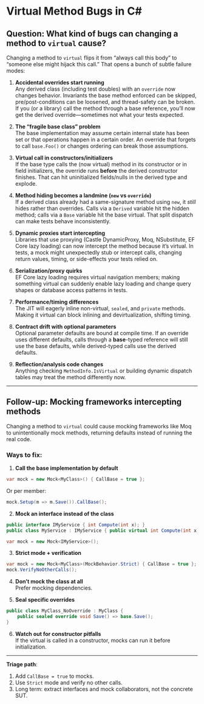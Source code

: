 # Virtual Method Bugs in C#

## Question: What kind of bugs can changing a method to `virtual` cause?

Changing a method to `virtual` flips it from “always call this body” to “someone else might hijack this call.” That opens a bunch of subtle failure modes:

1. **Accidental overrides start running**  
   Any derived class (including test doubles) with an `override` now changes behavior. Invariants the base method enforced can be skipped, pre/post-conditions can be loosened, and thread-safety can be broken.  
   If you (or a library) call the method through a base reference, you’ll now get the derived override—sometimes not what your tests expected.

2. **The “fragile base class” problem**  
   The base implementation may assume certain internal state has been set or that operations happen in a certain order. An override that forgets to call `base.Foo()` or changes ordering can break those assumptions.

3. **Virtual call in constructors/initializers**  
   If the base type calls the (now virtual) method in its constructor or in field initializers, the override runs **before** the derived constructor finishes. That can hit uninitialized fields/nulls in the derived type and explode.

4. **Method hiding becomes a landmine (`new` vs `override`)**  
   If a derived class already had a same-signature method using `new`, it *still* hides rather than overrides. Calls via a `Derived` variable hit the hidden method; calls via a `Base` variable hit the base virtual. That split dispatch can make tests behave inconsistently.

5. **Dynamic proxies start intercepting**  
   Libraries that use proxying (Castle DynamicProxy, Moq, NSubstitute, EF Core lazy loading) can now intercept the method because it’s virtual. In tests, a mock might unexpectedly stub or intercept calls, changing return values, timing, or side-effects your tests relied on.

6. **Serialization/proxy quirks**  
   EF Core lazy loading requires virtual navigation members; making something virtual can suddenly enable lazy loading and change query shapes or database access patterns in tests.

7. **Performance/timing differences**  
   The JIT will eagerly inline non-virtual, `sealed`, and `private` methods. Making it virtual can block inlining and devirtualization, shifting timing.

8. **Contract drift with optional parameters**  
   Optional parameter defaults are bound at compile time. If an override uses different defaults, calls through a **base**-typed reference will still use the base defaults, while derived-typed calls use the derived defaults.

9. **Reflection/analysis code changes**  
   Anything checking `MethodInfo.IsVirtual` or building dynamic dispatch tables may treat the method differently now.

---

## Follow-up: Mocking frameworks intercepting methods

Changing a method to `virtual` could cause mocking frameworks like Moq to unintentionally mock methods, returning defaults instead of running the real code.

### Ways to fix:

1. **Call the base implementation by default**
```csharp
var mock = new Mock<MyClass>() { CallBase = true };
```
Or per member:
```csharp
mock.Setup(m => m.Save()).CallBase();
```

2. **Mock an interface instead of the class**
```csharp
public interface IMyService { int Compute(int x); }
public class MyService : IMyService { public virtual int Compute(int x) { ... } }

var mock = new Mock<IMyService>();
```

3. **Strict mode + verification**
```csharp
var mock = new Mock<MyClass>(MockBehavior.Strict) { CallBase = true };
mock.VerifyNoOtherCalls();
```

4. **Don’t mock the class at all**  
   Prefer mocking dependencies.

5. **Seal specific overrides**
```csharp
public class MyClass_NoOverride : MyClass {
    public sealed override void Save() => base.Save();
}
```

6. **Watch out for constructor pitfalls**  
   If the virtual is called in a constructor, mocks can run it before initialization.

---

**Triage path**:  
1. Add `CallBase = true` to mocks.  
2. Use `Strict` mode and verify no other calls.  
3. Long term: extract interfaces and mock collaborators, not the concrete SUT.
